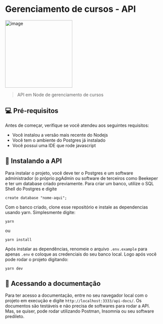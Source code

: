 # Gerenciamento de cursos - API

<img width="218" alt="image" src="https://user-images.githubusercontent.com/77417705/177434260-857aea71-8b54-4fdb-ae05-24e8de74eb28.png">

> API em Node de gerenciamento de cursos

## 💻 Pré-requisitos

Antes de começar, verifique se você atendeu aos seguintes requisitos:
* Você instalou a versão mais recente do Nodejs
* Você tem o ambiente do Postgres já instalado
* Você possui uma IDE que rode javascript


## 🚀 Instalando a API

Para instalar o projeto, você deve ter o Postgres e um software administrador (o próprio pgAdmin ou software de terceiros como Beekeper e ter um database criado previamente. Para criar um banco, utilize o SQL Shell do Postgres e digite
```
create database "nome-aqui";
```
Com o banco criado, clone esse repositório e instale as dependencias usando yarn. Simplesmente digite:
```
yarn
```
ou
```
yarn install
```
Após instalar as dependências, renomeie o arquivo  `.env.example` para apenas `.env` e coloque as credenciais do seu banco local.
Logo após você pode rodar o projeto digitando:
```
yarn dev
```

## 📃 Acessando a documentação 

Para ter acesso a documentação, entre no seu navegador local com o projeto em execução e digite `http://localhost:3333/api-docs/`.
Os documentos são testáveis e não precisa de softwares para rodar a API. Mas, se quiser, pode rodar utilizando Postman, Insomnia ou seu software predileto.
